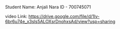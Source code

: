 Student Name: Anjali Nara
ID - 700745071

video Link: https://drive.google.com/file/d/1Iv-6br6u74e_x3sls5ALOXsrDnohxsAd/view?usp=sharing

